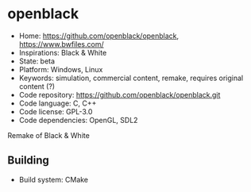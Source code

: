 # openblack

- Home: https://github.com/openblack/openblack, https://www.bwfiles.com/
- Inspirations: Black & White
- State: beta
- Platform: Windows, Linux
- Keywords: simulation, commercial content, remake, requires original content (?)
- Code repository: https://github.com/openblack/openblack.git
- Code language: C, C++
- Code license: GPL-3.0
- Code dependencies: OpenGL, SDL2

Remake of Black & White

## Building

- Build system: CMake
